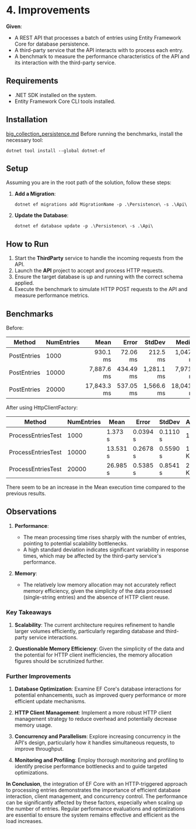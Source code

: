 ﻿# 4. Improvements

**Given**:
- A REST API that processes a batch of entries using Entity Framework Core for database persistence.
- A third-party service that the API interacts with to process each entry.
- A benchmark to measure the performance characteristics of the API and its interaction with the third-party service.

## Requirements

- .NET SDK installed on the system.
- Entity Framework Core CLI tools installed.

## Installation
[big_collection_persistence.md](..%2F3.%20BigCollectionPersistence%2Fbig_collection_persistence.md)
Before running the benchmarks, install the necessary tool:

```shell
dotnet tool install --global dotnet-ef
```

## Setup

Assuming you are in the root path of the solution, follow these steps:

1. **Add a Migration**:
   ```shell
   dotnet ef migrations add MigrationName -p .\Persistence\ -s .\Api\
   ```

2. **Update the Database**:
   ```shell
   dotnet ef database update -p .\Persistence\ -s .\Api\
   ```

## How to Run

1. Start the **ThirdParty** service to handle the incoming requests from the API.
2. Launch the **API** project to accept and process HTTP requests.
3. Ensure the target database is up and running with the correct schema applied.
4. Execute the benchmark to simulate HTTP POST requests to the API and measure performance metrics.

## Benchmarks

Before:

| Method             | NumEntries |        Mean |    Error |   StdDev | Median     | Allocated  |
|--------------------|------------|------------:|---------:|---------:|------------:|-----------:|
| PostEntries        | 1000       |    930.1 ms |  72.06 ms| 212.5 ms |  1,047.0 ms |  15.56 KB  |
| PostEntries        | 10000      |  7,887.6 ms | 434.49 ms|1,281.1 ms|  7,971.4 ms | 129.73 KB  |
| PostEntries        | 20000      | 17,843.3 ms | 537.05 ms|1,566.6 ms| 18,041.1 ms | 266.55 KB  |

After using HttpClientFactory:

| Method             | NumEntries | Mean     | Error    | StdDev   | Allocated |
|--------------------|------------|----------|----------|----------|-----------|
| ProcessEntriesTest | 1000       | 1.373 s  | 0.0394 s | 0.1110 s | 15.47 KB  |
| ProcessEntriesTest | 10000      | 13.531 s | 0.2678 s | 0.5590 s | 129.83 KB |
| ProcessEntriesTest | 20000      | 26.985 s | 0.5385 s | 0.8541 s | 267.46 KB |

There seem to be an increase in the Mean execution time compared to the previous results.

## Observations

1. **Performance**:
   - The mean processing time rises sharply with the number of entries, pointing to potential scalability bottlenecks.
   - A high standard deviation indicates significant variability in response times, which may be affected by the third-party service's performance.

2. **Memory**:
   - The relatively low memory allocation may not accurately reflect memory efficiency, given the simplicity of the data processed (single-string entries) and the absence of HTTP client reuse.

### Key Takeaways

1. **Scalability**: The current architecture requires refinement to handle larger volumes efficiently, particularly regarding database and third-party service interactions.

2. **Questionable Memory Efficiency**: Given the simplicity of the data and the potential for HTTP client inefficiencies, the memory allocation figures should be scrutinized further.

### Further Improvements

1. **Database Optimization**: Examine EF Core's database interactions for potential enhancements, such as improved query performance or more efficient update mechanisms.

2. **HTTP Client Management**: Implement a more robust HTTP client management strategy to reduce overhead and potentially decrease memory usage.

3. **Concurrency and Parallelism**: Explore increasing concurrency in the API's design, particularly how it handles simultaneous requests, to improve throughput.

4. **Monitoring and Profiling**: Employ thorough monitoring and profiling to identify precise performance bottlenecks and to guide targeted optimizations.

**In Conclusion**, the integration of EF Core with an HTTP-triggered approach to processing entries demonstrates the importance of efficient database interaction, client management, and concurrency control. The performance can be significantly affected by these factors, especially when scaling up the number of entries. Regular performance evaluations and optimizations are essential to ensure the system remains effective and efficient as the load increases.